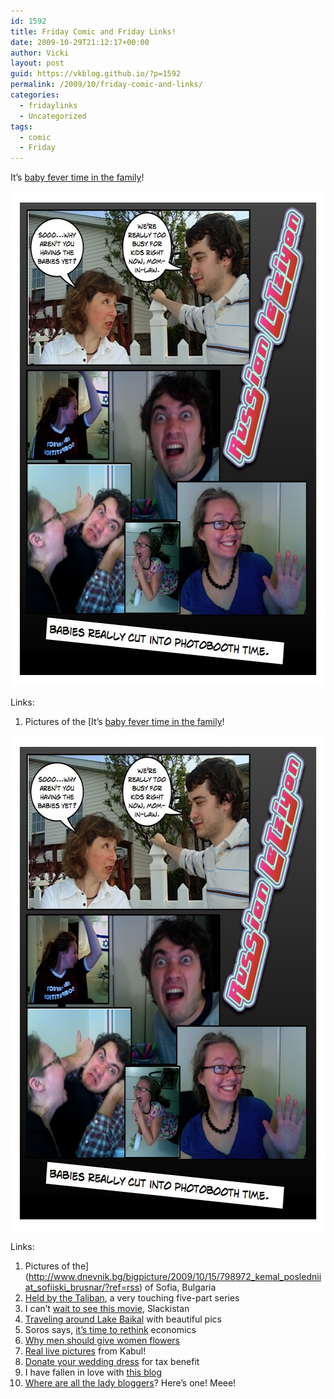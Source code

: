 ```yaml
---
id: 1592
title: Friday Comic and Friday Links!
date: 2009-10-29T21:12:17+00:00
author: Vicki
layout: post
guid: https://vkblog.github.io/?p=1592
permalink: /2009/10/friday-comic-and-links/
categories:
  - fridaylinks
  - Uncategorized
tags:
  - comic
  - Friday
---
```

It&#8217;s [baby fever time in the family](http://www.mouthyhousewives.com/kelcey/the-baby-pressure-is-on/)!

[<img class="aligncenter size-full wp-image-1594" title="Page_1" src="https://raw.githubusercontent.com/vkblog/vkblog.github.io/master/public/img/2009/10/Page_112.jpg" alt="Page_1" width="612" height="792" />](https://raw.githubusercontent.com/vkblog/vkblog.github.io/master/public/img/2009/10/Page_112.jpg)

Links:

  1. Pictures of the [It&#8217;s [baby fever time in the family](http://www.mouthyhousewives.com/kelcey/the-baby-pressure-is-on/)!

[<img class="aligncenter size-full wp-image-1594" title="Page_1" src="https://raw.githubusercontent.com/vkblog/vkblog.github.io/master/public/img/2009/10/Page_112.jpg" alt="Page_1" width="612" height="792" />](https://raw.githubusercontent.com/vkblog/vkblog.github.io/master/public/img/2009/10/Page_112.jpg)

Links:

  1. Pictures of the](http://www.dnevnik.bg/bigpicture/2009/10/15/798972_kemal_posledniiat_sofiiski_brusnar/?ref=rss) of Sofia, Bulgaria
  2. [Held by the Taliban](http://www.nytimes.com/2009/10/19/world/asia/19hostage.html?_r=1&hpw), a very touching five-part series
  3. I can&#8217;t [wait to see this movie](http://www.youtube.com/watch?v=gk1RsdfDzZk), Slackistan
  4. [Traveling around Lake Baikal](http://www.justinprime.com/greattrainride/lake-baikal/) with beautiful pics
  5. Soros says, [it&#8217;s time to rethink](http://www.npr.org/blogs/money/2009/10/soros_its_time_to_rethink_econ.html) economics
  6. [Why men should give women flowers](http://blog.penelopetrunk.com/2009/10/28/why-men-should-give-women-flowers/)
  7. [Real live pictures](http://twitpic.com/kth48) from Kabul!
  8. [Donate your wedding dress](http://www.taxgirl.com/ask-the-taxgirl-wedding-dress-donations/) for tax benefit
  9. I have fallen in love with [this blog](http://www.languagehat.com/)
 10. [Where are all the lady bloggers](http://www.motherjones.com/riff/2009/10/where-are-all-lady-bloggers)? Here&#8217;s one! Meee!